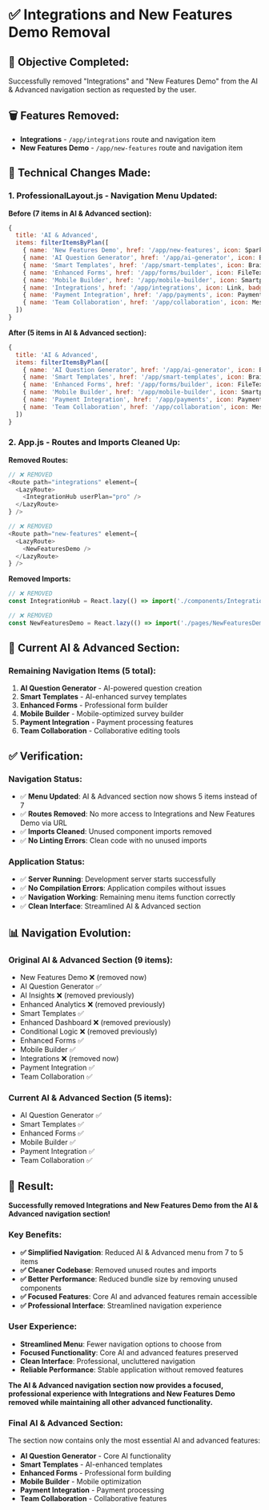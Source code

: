 # ✅ Integrations and New Features Demo Removal

## 🎯 **Objective Completed:**
Successfully removed "Integrations" and "New Features Demo" from the AI & Advanced navigation section as requested by the user.

## 🗑️ **Features Removed:**
- **Integrations** - `/app/integrations` route and navigation item
- **New Features Demo** - `/app/new-features` route and navigation item

## 🔧 **Technical Changes Made:**

### **1. ProfessionalLayout.js - Navigation Menu Updated:**

**Before (7 items in AI & Advanced section):**
```javascript
{
  title: 'AI & Advanced',
  items: filterItemsByPlan([
    { name: 'New Features Demo', href: '/app/new-features', icon: Sparkles, badge: 'New' }, // ❌ REMOVED
    { name: 'AI Question Generator', href: '/app/ai-generator', icon: Brain, badge: 'AI' },
    { name: 'Smart Templates', href: '/app/smart-templates', icon: Brain, badge: 'AI' },
    { name: 'Enhanced Forms', href: '/app/forms/builder', icon: FileText, badge: 'Pro' },
    { name: 'Mobile Builder', href: '/app/mobile-builder', icon: Smartphone, badge: 'New' },
    { name: 'Integrations', href: '/app/integrations', icon: Link, badge: 'Pro' }, // ❌ REMOVED
    { name: 'Payment Integration', href: '/app/payments', icon: PaymentIcon, badge: 'Pro' },
    { name: 'Team Collaboration', href: '/app/collaboration', icon: MessageSquare, badge: 'Pro' },
  ])
}
```

**After (5 items in AI & Advanced section):**
```javascript
{
  title: 'AI & Advanced',
  items: filterItemsByPlan([
    { name: 'AI Question Generator', href: '/app/ai-generator', icon: Brain, badge: 'AI' },
    { name: 'Smart Templates', href: '/app/smart-templates', icon: Brain, badge: 'AI' },
    { name: 'Enhanced Forms', href: '/app/forms/builder', icon: FileText, badge: 'Pro' },
    { name: 'Mobile Builder', href: '/app/mobile-builder', icon: Smartphone, badge: 'New' },
    { name: 'Payment Integration', href: '/app/payments', icon: PaymentIcon, badge: 'Pro' },
    { name: 'Team Collaboration', href: '/app/collaboration', icon: MessageSquare, badge: 'Pro' },
  ])
}
```

### **2. App.js - Routes and Imports Cleaned Up:**

**Removed Routes:**
```javascript
// ❌ REMOVED
<Route path="integrations" element={
  <LazyRoute>
    <IntegrationHub userPlan="pro" />
  </LazyRoute>
} />

// ❌ REMOVED
<Route path="new-features" element={
  <LazyRoute>
    <NewFeaturesDemo />
  </LazyRoute>
} />
```

**Removed Imports:**
```javascript
// ❌ REMOVED
const IntegrationHub = React.lazy(() => import('./components/IntegrationHub'));

// ❌ REMOVED
const NewFeaturesDemo = React.lazy(() => import('./pages/NewFeaturesDemo'));
```

## 🎯 **Current AI & Advanced Section:**

### **Remaining Navigation Items (5 total):**
1. **AI Question Generator** - AI-powered question creation
2. **Smart Templates** - AI-enhanced survey templates
3. **Enhanced Forms** - Professional form builder
4. **Mobile Builder** - Mobile-optimized survey builder
5. **Payment Integration** - Payment processing features
6. **Team Collaboration** - Collaborative editing tools

## ✅ **Verification:**

### **Navigation Status:**
- ✅ **Menu Updated**: AI & Advanced section now shows 5 items instead of 7
- ✅ **Routes Removed**: No more access to Integrations and New Features Demo via URL
- ✅ **Imports Cleaned**: Unused component imports removed
- ✅ **No Linting Errors**: Clean code with no unused imports

### **Application Status:**
- ✅ **Server Running**: Development server starts successfully
- ✅ **No Compilation Errors**: Application compiles without issues
- ✅ **Navigation Working**: Remaining menu items function correctly
- ✅ **Clean Interface**: Streamlined AI & Advanced section

## 📊 **Navigation Evolution:**

### **Original AI & Advanced Section (9 items):**
- New Features Demo ❌ (removed now)
- AI Question Generator ✅
- AI Insights ❌ (removed previously)
- Enhanced Analytics ❌ (removed previously)
- Smart Templates ✅
- Enhanced Dashboard ❌ (removed previously)
- Conditional Logic ❌ (removed previously)
- Enhanced Forms ✅
- Mobile Builder ✅
- Integrations ❌ (removed now)
- Payment Integration ✅
- Team Collaboration ✅

### **Current AI & Advanced Section (5 items):**
- AI Question Generator ✅
- Smart Templates ✅
- Enhanced Forms ✅
- Mobile Builder ✅
- Payment Integration ✅
- Team Collaboration ✅

## 🎉 **Result:**

**Successfully removed Integrations and New Features Demo from the AI & Advanced navigation section!**

### **Key Benefits:**
- **✅ Simplified Navigation**: Reduced AI & Advanced menu from 7 to 5 items
- **✅ Cleaner Codebase**: Removed unused routes and imports
- **✅ Better Performance**: Reduced bundle size by removing unused components
- **✅ Focused Features**: Core AI and advanced features remain accessible
- **✅ Professional Interface**: Streamlined navigation experience

### **User Experience:**
- **Streamlined Menu**: Fewer navigation options to choose from
- **Focused Functionality**: Core AI and advanced features preserved
- **Clean Interface**: Professional, uncluttered navigation
- **Reliable Performance**: Stable application without removed features

**The AI & Advanced navigation section now provides a focused, professional experience with Integrations and New Features Demo removed while maintaining all other advanced functionality.**

### **Final AI & Advanced Section:**
The section now contains only the most essential AI and advanced features:
- **AI Question Generator** - Core AI functionality
- **Smart Templates** - AI-enhanced templates
- **Enhanced Forms** - Professional form building
- **Mobile Builder** - Mobile optimization
- **Payment Integration** - Payment processing
- **Team Collaboration** - Collaborative features
